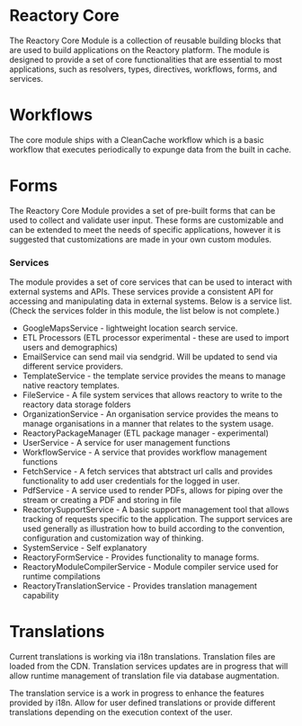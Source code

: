# Reactory Core
The Reactory Core Module is a collection of reusable building blocks that are used to build applications on the Reactory platform. The module is designed to provide a set of core functionalities that are essential to most applications, such as resolvers, types, directives, workflows, forms, and services.


# Workflows
The core module ships with a CleanCache workflow which is a basic workflow that executes periodically to expunge data from the built in cache.

# Forms
The Reactory Core Module provides a set of pre-built forms that can be used to collect and validate user input. These forms are customizable and can be extended to meet the needs of specific applications, however it is suggested that customizations are made in your own custom modules.

### Services
The module provides a set of core services that can be used to interact with external systems and APIs. These services provide a consistent API for accessing and manipulating data in external systems. Below is a service list. (Check the services folder in this module, the list below is not complete.)

* GoogleMapsService - lightweight location search service.
* ETL Processors (ETL processor experimental - these are used to import users and demographics)
* EmailService can send mail via sendgrid. Will be updated to send via different service providers.
* TemplateService - the template service provides the means to manage native reactory templates.
* FileService - A file system services that allows reactory to write to the reactory data storage folders
* OrganizationService - An organisation service provides the means to manage organisations in a manner that relates to the system usage.
* ReactoryPackageManager (ETL package manager - experimental)
* UserService - A service for user management functions
* WorkflowService - A service that provides workflow management functions
* FetchService - A fetch services that abtstract url calls and provides functionality to add user credentials for the logged in user.
* PdfService - A service used to render PDFs, allows for piping over the stream or creating a PDF and storing in file
* ReactorySupportService - A basic support management tool that allows tracking of requests specific to the application. The support services are used generally as illustration how to build according to the convention, configuration and customization way of thinking.
* SystemService - Self explanatory
* ReactoryFormService - Provides functionality to manage forms.
* ReactoryModuleCompilerService - Module compiler service used for runtime compilations 
* ReactoryTranslationService - Provides translation management capability


# Translations
Current translations is working via i18n translations. Translation files are loaded from the CDN. Translation services updates are in progress that will allow runtime management of translation file via database augmentation.

The translation service is a work in progress to enhance the features provided by i18n. Allow for user defined translations or provide different translations depending on the execution context of the user.

